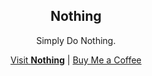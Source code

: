 <div align="center">
  <h2>Nothing</h2>
  <p>Simply Do Nothing.</p>
  <a href="https://usenothing.com/">Visit <strong>Nothing</strong></a> | <a href="https://buymeacoffee.com/remvze">Buy Me a Coffee</a>
</div>
